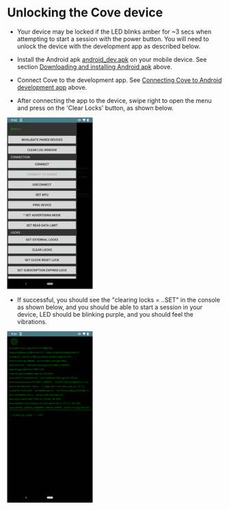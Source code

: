 # Unlocking the Cove device

- Your device may be locked if the LED blinks amber for ~3 secs when attempting to start a session with the power button. You will need to unlock the device with the development app as described below.

- Install the Android apk [android_dev.apk](apk/android_dev.apk) on your mobile device. See section [Downloading and installing Android apk](docs/download_install_apk.md) above.

- Connect Cove to the development app. See [Connecting Cove to Android development app](docs/connecting.md) above.

- After connecting the app to the device, swipe right to open the menu and press on the 'Clear Locks' button, as shown below.
<img src="/images/clear_locks.png" width="200" height="400">

- If successful, you should see the "clearing locks = ..SET" in the console as shown below, and you should be able to start a session in your device, LED should be blinking purple, and you should feel the vibrations.
<img src="/images/clear_locks_true.png" width="200" height="400">
